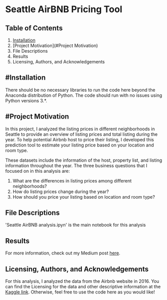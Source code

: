 # Seattle AirBNB Pricing Tool

## Table of Contents
1. [Installation](#Installation)
2. [Project Motivation](#Project Motivation)
3. File Descriptions
4. Results
5. Licensing, Authors, and Acknowledgements

## #Installation

There should be no necessary libraries to run the code here beyond the Anaconda distribution of Python. The code should run with no issues using Python versions 3.*.

## #Project Motivation

In this project, I analyzed the listing prices in different neighborhoods in Seattle to provide an overview of listing prices and total listing during the year. To help potential Airbnb host to price their listing, I developed this prediction tool to estimate your listing price based on your location and room type. 

These datasets include the information of the host, property list, and listing information throughout the year. The three business questions that I focused on in this analysis are:

1.	What are the differences in listing prices among different neighborhoods?
2.	How do listing prices change during the year?
3.	How should you price your listing based on location and room type?

## File Descriptions
'Seattle AirBNB analysis.ipyn' is the main notebook for this analysis

## Results
For more information, check out my Medium post [here](https://drboli.medium.com/thinking-about-listing-your-airbnb-in-seattle-check-out-this-pricing-tool-first-3f42f42f33ec).

## Licensing, Authors, and Acknowledgements
For this analysis, I analyzed the data from the Airbnb website in 2016. You can find the Licensing for the data and other descriptive information at the [Kaggle link](https://www.kaggle.com/airbnb/seattle). Otherwise, feel free to use the code here as you would like!
